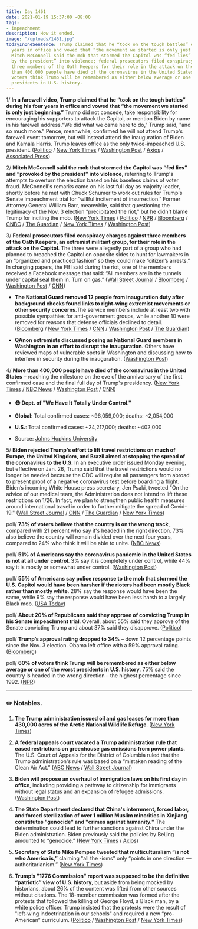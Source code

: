 ```yaml
---
title: Day 1461
date: 2021-01-19 15:37:00 -08:00
tags:
- impeachment
description: How it ended.
image: "/uploads/1461.jpg"
todayInOneSentence: Trump claimed that he “took on the tough battles” during his four
  years in office and vowed that “the movement we started is only just beginning”;
  Mitch McConnell said the mob that stormed the Capitol was “fed lies” and “provoked
  by the president” into violence; federal prosecutors filed conspiracy charges against
  three members of the Oath Keepers for their role in the attack on the Capitol; more
  than 400,000 people have died of the coronavirus in the United States; and 60% of
  voters think Trump will be remembered as either below average or one of the worst
  presidents in U.S. history.
---
```


1/ **In a farewell video, Trump claimed that he “took on the tough battles” during his four years in office and vowed that “the movement we started is only just beginning.”** Trump did not concede, take responsibility for encouraging his supporters to attack the Capitol, or mention Biden by name in his farewell address.“We did what we came here to do," Trump said, "and so much more.” Pence, meanwhile, confirmed he will not attend Trump's farewell event tomorrow, but will instead attend the inauguration of Biden and Kamala Harris. Trump leaves office as the only twice-impeached U.S. president. ([Politico](https://www.politico.com/news/2021/01/19/trump-farewell-address-460427) / [New York Times](https://www.nytimes.com/live/2021/01/19/us/inauguration-day-biden/as-he-heads-for-the-exit-trump-vows-that-his-movement-is-only-just-beginning) / [Washington Post](https://www.washingtonpost.com/politics/2021/01/19/inauguration-biden-trump-live-updates/#link-OB3RZDSUR5HSJBJGILZM6EOLMQ) / [Axios](https://www.axios.com/trump-farewell-address-b3a6b4f9-cef5-4145-b3f2-557e718a0900.html) / [Associated Press](https://apnews.com/article/biden-inauguration-joe-biden-politics-ron-klain-mitch-mcconnell-45d78184ec204e0a775e0f38496ff67b))

2/ **Mitch McConnell said the mob that stormed the Capitol was “fed lies” and “provoked by the president” into violence**, referring to Trump's attempts to overturn the election based on his baseless claims of voter fraud. McConnell's remarks came on his last full day as majority leader, shortly before he met with Chuck Schumer to work out rules for Trump's Senate impeachment trial for “willful incitement of insurrection.” Former Attorney General William Barr, meanwhile, said that questioning the legitimacy of the Nov. 3 election “precipitated the riot," but he didn't blame Trump for inciting the mob. ([New York Times](https://www.nytimes.com/2021/01/19/us/politics/mcconnell-trump.html) / [Politico](https://www.politico.com/news/2021/01/19/mcconnell-trump-provoked-capitol-attackers-460372) / [NPR](https://www.npr.org/sections/insurrection-at-the-capitol/2021/01/19/958410118/this-mob-was-fed-lies-mcconnell-rebukes-trump-for-his-role-in-capitol-riot) / [Bloomberg](https://www.bloomberg.com/news/articles/2021-01-19/mcconnell-says-mob-attack-on-capitol-was-provoked-by-trump?srnd=premium&sref=MIBMEEoj) / [CNBC](https://www.cnbc.com/2021/01/19/trump-provoked-capitol-riot-mitch-mcconnell-says.html) / [The Guardian](https://www.theguardian.com/us-news/live/2021/jan/19/joe-biden-inauguration-donald-trump-pardons-impeachment-covid-coronavirus-live-updates) / [New York Times](https://www.nytimes.com/live/2021/01/18/us/inauguration-day-biden/barr-says-questioning-the-election-led-to-the-capitol-riot-but-he-avoids-blaming-trump) / [Washington Post](https://www.washingtonpost.com/business/2021/01/19/gop-corporate-pac-funding/))

3/ **Federal prosecutors filed conspiracy charges against three members of the Oath Keepers, an extremist militant group, for their role in the attack on the Capitol**. The three were allegedly part of a group who had planned to breached the Capitol on opposite sides to hunt for lawmakers in an “organized and practiced fashion” so they could make “citizen’s arrests.” In charging papers, the FBI said during the riot, one of the members received a Facebook message that said: “All members are in the tunnels under capital seal them in. Turn on gas.” ([Wall Street Journal](https://www.wsj.com/articles/first-conspiracy-charges-filed-over-capitol-riot-11611080191) / [Bloomberg](https://www.bloomberg.com/news/articles/2021-01-19/oath-keeper-faces-first-conspiracy-charge-over-capitol-riot?sref=MIBMEEoj) / [Washington Post](https://www.washingtonpost.com/local/legal-issues/conspiracy-oath-keeper-arrest-capitol-riot/2021/01/19/fb84877a-5a4f-11eb-8bcf-3877871c819d_story.html) / [CNN](https://www.cnn.com/2021/01/19/politics/oath-keepers-capitol-riot-charges/))

* **The National Guard removed 12 people from inauguration duty after background checks found links to right-wing extremist movements or other security concerns**.The service members include at least two with possible sympathies for anti-government groups, while another 10 were removed for reasons that defense officials declined to detail. ([Bloomberg](https://www.bloomberg.com/news/articles/2021-01-19/pentagon-removes-12-from-capitol-duty-after-background-checks?srnd=politics-vp&sref=MIBMEEoj) / [New York Times](https://www.nytimes.com/2021/01/19/us/politics/national-guard-extremist-pentagon.html) / [CNN](https://www.cnn.com/2021/01/19/politics/national-guard-removed-inauguration-duty/index.html) / [Washington Post](https://www.washingtonpost.com/national-security/national-guard-members-removed-biden-inauguration/2021/01/19/4b24b7ec-5a7c-11eb-aaad-93988621dd28_story.html) / [The Guardian](https://www.theguardian.com/us-news/2021/jan/19/us-army-national-guard-members-biden-inauguration-right-groups))

* **QAnon extremists discussed posing as National Guard members in Washington in an effort to disrupt the inauguration**. Others have reviewed maps of vulnerable spots in Washington and discussing how to interfere in security during the inauguration.  ([Washington Post](https://www.washingtonpost.com/politics/fbi-warning-inauguration-qanon/2021/01/18/293284b6-59c8-11eb-b8bd-ee36b1cd18bf_story.html))

4/ **More than 400,000 people have died of the coronavirus in the United States** – reaching the milestone on the eve of the anniversary of the first confirmed case and the final full day of Trump's presidency. ([New York Times](https://www.nytimes.com/live/2021/01/19/world/covid-19-coronavirus/as-fauci-receives-his-second-dose-he-urges-americans-to-get-vaccinated) / [NBC News](https://www.nbcnews.com/news/us-news/u-s-covid-19-death-toll-nears-400-000-n1254575) / [Washington Post](https://www.washingtonpost.com/nation/2021/01/19/covid-coronavirus-updates/) / [CNN](https://www.cnn.com/2021/01/19/health/us-coronavirus-tuesday/))

* #### 😷 Dept. of "We Have It Totally Under Control."

* **Global**: Total confirmed cases: \~96,059,000; deaths: \~2,054,000

* **U.S.**: Total confirmed cases: \~24,217,000; deaths: \~402,000

* Source: [Johns Hopkins University](https://coronavirus.jhu.edu/map.html)

5/ **Biden rejected Trump's effort to lift travel restrictions on much of Europe, the United Kingdom, and Brazil aimed at stopping the spread of the coronavirus to the U.S.** In an executive order issued Monday evening, but effective on Jan. 26, Trump said that the travel restrictions would no longer be needed because the CDC will require all passengers from abroad to present proof of a negative coronavirus test before boarding a flight. Biden’s incoming White House press secretary, Jen Psaki, tweeted "On the advice of our medical team, the Administration does not intend to lift these restrictions on 1/26. In fact, we plan to strengthen public health measures around international travel in order to further mitigate the spread of Covid-19." ([Wall Street Journal](https://www.wsj.com/articles/white-house-to-lift-bans-on-travel-from-eu-u-k-and-brazil-11611014812) / [CNN](https://www.cnn.com/2021/01/18/politics/trump-covid-travel-restrictions/index.html) / [The Guardian](https://www.theguardian.com/us-news/2021/jan/19/us-travel-restrictions-coronavirus-biden-block-trump-order) / [New York Times](https://www.nytimes.com/2021/01/18/us/politics/travel-ban-coronavirus-usa.html))

poll/ **73% of voters believe that the country is on the wrong track**, compared with 21 percent who say it's headed in the right direction. 73% also believe the country will remain divided over the next four years, compared to 24% who think it will be able to unite. ([NBC News](https://www.nbcnews.com/politics/meet-the-press/nbc-news-poll-biden-takes-helm-polarized-pessimistic-pained-nation-n1254603))

poll/ **51% of Americans say the coronavirus pandemic in the United States is not at all under control**. 3% say it is completely under control, while 44% say it is mostly or somewhat under control. ([Washington Post](https://www.washingtonpost.com/health/covid-poll-pandemic-out-of-control/2021/01/18/e4986a06-598f-11eb-8bcf-3877871c819d_story.html))

poll/ **55% of Americans say police response to the mob that stormed the U.S. Capitol would have been harsher if the rioters had been mostly Black rather than mostly white**. 28% say the response would have been the same, while 9% say the response would have been less harsh to a largely Black mob. ([USA Today](https://www.usatoday.com/story/news/politics/2021/01/18/poll-most-say-police-wouldve-been-harsher-black-mob-capitol/4197334001/))

poll/ **About 20% of Republicans said they approve of convicting Trump in his Senate impeachment trial**. Overall, about 55% said they approve of the Senate convicting Trump and about 37% said they disapprove. ([Politico](https://www.politico.com/news/2021/01/19/republican-support-convicting-trump-growing-460247))

poll/ **Trump’s approval rating dropped to 34%** – down 12 percentage points since the Nov. 3 election. Obama left office with a 59% approval rating. ([Bloomberg](https://www.bloomberg.com/news/articles/2021-01-18/trump-ends-historically-unpopular-presidency-with-34-approval?sref=MIBMEEoj))

poll/ **60% of voters think Trump will be remembered as either below average or one of the worst presidents in U.S. history**. 75% said the country is headed in the wrong direction – the highest percentage since 1992. ([NPR](https://www.npr.org/2021/01/19/957869001/poll-most-americans-think-trump-will-be-remembered-as-a-subpar-president))

---

### ✏️ Notables.

1. **The Trump administration issued oil and gas leases for more than 430,000 acres of the Arctic National Wildlife Refuge**. ([New York Times](https://www.nytimes.com/live/2021/01/19/us/inauguration-day-biden/the-trump-administration-issues-leases-for-drilling-in-the-arctic-refuge))

2. **A federal appeals court vacated a Trump administration rule that eased restrictions on greenhouse gas emissions from power plants**. The U.S. Court of Appeals for the District of Columbia ruled that the Trump administration's rule was based on a “mistaken reading of the Clean Air Act.” ([ABC News](https://abcnews.go.com/Politics/wireStory/federal-court-strikes-major-trump-climate-rollback-75344898) / [Wall Street Journal](https://www.wsj.com/articles/appeals-court-vacates-federal-rules-on-greenhouse-gas-emissions-at-power-plants-11611073318))

3. **Biden will propose an overhaul of immigration laws on his first day in office**, including providing a pathway to citizenship for immigrants without legal status and an expansion of refugee admissions. ([Washington Post](https://www.washingtonpost.com/politics/biden-immigration-plan/2021/01/18/f0526824-59a8-11eb-a976-bad6431e03e2_story.html))

4. **The State Department declared that China's internment, forced labor, and forced sterilization of over 1 million Muslim minorities in Xinjiang constitutes "genocide" and "crimes against humanity."** The determination could lead to further sanctions against China under the Biden administration. Biden previously said the policies by Beijing amounted to “genocide.” ([New York Times](https://www.nytimes.com/2021/01/19/us/politics/trump-china-xinjiang.html) / [Axios](https://www.axios.com/us-declares-china-actions-against-uyghurs-genocide-65e19e86-29ad-4c56-922f-d8a060aa2df8.html))

5. **Secretary of State Mike Pompeo tweeted that multiculturalism “is not who America is,”** claiming "all the -isms" only  “points in one direction — authoritarianism.” ([New York Times](https://www.nytimes.com/2021/01/19/us/politics/pompeo-multiculturalism.html))

6. **Trump’s "1776 Commission" report was supposed to be the definitive “patriotic” view of U.S. history**, but aside from being mocked by historians, about 26% of the content was lifted from other sources without citations. The 18-member commission was formed after the protests that followed the killing of George Floyd, a Black man, by a white police officer. Trump insisted that the protests were the result of "left-wing indoctrination in our schools" and required a new “pro-American” curriculum. ([Politico](https://www.politico.com/news/2021/01/19/trump-1776-report-plagiarism-460464) / [Washington Post](https://www.washingtonpost.com/history/2021/01/19/1776-report-historians-trump/) / [New York Times](https://www.nytimes.com/2021/01/18/us/politics/trump-1776-commission-report.html))